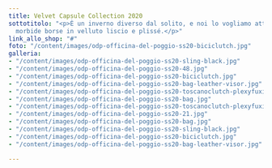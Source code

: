 ```yaml
---
title: Velvet Capsule Collection 2020
sottotitolo: "<p>È un inverno diverso dal solito, e noi lo vogliamo attraversare con
  morbide borse in velluto liscio e plissé.</p>"
link_allo_shop: "#"
foto: "/content/images/odp-officina-del-poggio-ss20-biciclutch.jpg"
galleria:
- "/content/images/odp-officina-del-poggio-ss20-sling-black.jpg"
- "/content/images/odp-officina-del-poggio-ss20-48.jpg"
- "/content/images/odp-officina-del-poggio-ss20-biciclutch.jpg"
- "/content/images/odp-officina-del-poggio-ss20-bag-leather-visor.jpg"
- "/content/images/odp-officina-del-poggio-ss20-toscanoclutch-plexyfuxia.jpg"
- "/content/images/odp-officina-del-poggio-ss20-bag.jpg"
- "/content/images/odp-officina-del-poggio-ss20-toscanoclutch-plexyfuxia.jpg"
- "/content/images/odp-officina-del-poggio-ss20-21.jpg"
- "/content/images/odp-officina-del-poggio-ss20-bag.jpg"
- "/content/images/odp-officina-del-poggio-ss20-sling-black.jpg"
- "/content/images/odp-officina-del-poggio-ss20-biciclutch.jpg"
- "/content/images/odp-officina-del-poggio-ss20-bag-leather-visor.jpg"

---
```

